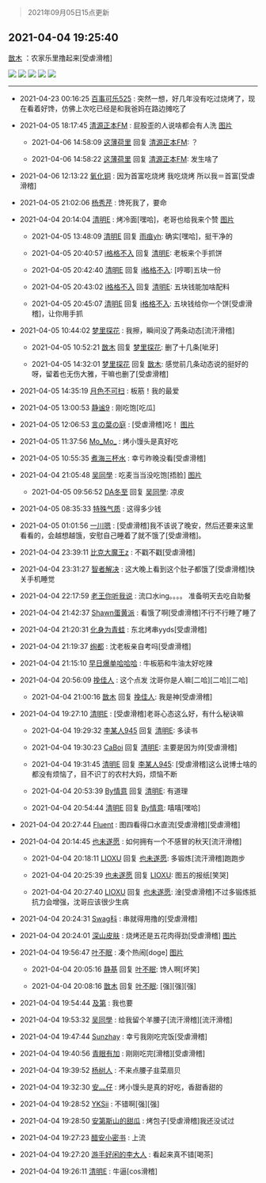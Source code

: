 > 2021年09月05日15点更新
<link rel="stylesheet" href="https://cdn.jsdelivr.net/gh/taotie6/sampleJSON@main/css/photo_show.css">


 ## 2021-04-04 19:25:40 

 [㪚木](https://www.coolapk.com/feed/26070673?shareKey=ODNlOWUzMDEzMjgzNjEzMTc3ZGU~) ：农家乐里撸起来[受虐滑稽] 

<div class="album">
<img class="img-item" src="http://image.coolapk.com/feed/2021/0404/19/1081091_9abe2777_4486_2369@2494x3325.jpeg" />
<img class="img-item" src="http://image.coolapk.com/feed/2021/0404/19/1081091_75396bd4_4486_2372@2494x3325.jpeg" />
<img class="img-item" src="http://image.coolapk.com/feed/2021/0404/19/1081091_cf7eac3b_4486_2374@2494x3325.jpeg" />
<img class="img-item" src="http://image.coolapk.com/feed/2021/0404/19/1081091_4af292ce_4486_2376@2494x3325.jpeg" />
<img class="img-item" src="http://image.coolapk.com/feed/2021/0404/19/1081091_4e677350_4486_2378@2494x3325.jpeg" />
</div>

 ------- 

- 2021-04-23 00:16:25 [百事可乐525](uid=3064705) : 突然一想，好几年没有吃过烧烤了，现在看着好馋，仿佛上次吃已经是和我爸妈在路边摊吃了 

- 2021-04-05 18:17:45 [清源正本FM](uid=3731308) : 屁股歪的人说啥都会有人洗 [图片](http://image.coolapk.com/feed/2021/0405/18/3731308_67909210_7864_0334@1080x1221.jpeg)

    - 2021-04-06 14:58:09 [这薄荷里](uid=1535761) 回复 [清源正本FM](uid=3731308): ？ 

    - 2021-04-06 14:58:22 [这薄荷里](uid=1535761) 回复 [清源正本FM](uid=3731308): 发生啥了 

- 2021-04-06 12:13:22 [氧化铜](uid=1042951) : 因为首富吃烧烤   我吃烧烤  所以我＝首富[受虐滑稽] 

- 2021-04-05 21:02:06 [杨秀芹](uid=1849145) : 馋死我了，要命 

- 2021-04-04 20:14:04 [清明E](uid=1792072) : 烤冷面[嘿哈]，老哥也给我来个赞 [图片](http://image.coolapk.com/feed/2021/0404/20/1792072_c08d4a9f_8443_2303@2494x3325.jpeg)

    - 2021-04-05 13:48:09 [清明E](uid=1792072) 回复 [雨痕yh](uid=1501901): 确实[嘿哈]，挺干净的 

    - 2021-04-05 20:40:57 [i格格不入](uid=779420) 回复 [清明E](uid=1792072): 老板来个手抓饼 

    - 2021-04-05 20:42:40 [清明E](uid=1792072) 回复 [i格格不入](uid=779420): [哼唧]五块一份 

    - 2021-04-05 20:43:02 [i格格不入](uid=779420) 回复 [清明E](uid=1792072): 五块钱能加啥配料 

    - 2021-04-05 20:45:07 [清明E](uid=1792072) 回复 [i格格不入](uid=779420): 五块钱给你一个饼[受虐滑稽]，让你用手抓 

- 2021-04-05 10:44:02 [梦里探花](uid=836750) : 我擦，瞬间没了两条动态[流汗滑稽] 

    - 2021-04-05 10:52:21 [㪚木](uid=1081091) 回复 [梦里探花](uid=836750): 删了十几条[呲牙] 

    - 2021-04-05 14:32:01 [梦里探花](uid=836750) 回复 [㪚木](uid=1081091): 感觉前几条动态说的挺好的呀，留着也无伤大雅，干嘛也删了[受虐滑稽] 

- 2021-04-05 14:35:19 [月色不可扫](uid=3639201) : 板筋！我的最爱 

- 2021-04-05 13:00:53 [静谧9](uid=1830800) : 刚吃饱[吃瓜] 

- 2021-04-05 12:06:53 [言の葉の庭](uid=649465) : [受虐滑稽]吃！ [图片](http://image.coolapk.com/feed/2021/0405/12/649465_4d3f56b0_5612_0322@2494x3325.jpeg)

- 2021-04-05 11:37:56 [Mo_Mo_](uid=432865) : 烤小馒头是真好吃 

- 2021-04-05 10:55:35 [煮海三杯水](uid=695018) : 幸亏昨晚没看[受虐滑稽] 

- 2021-04-04 21:05:48 [吴同學](uid=1320218) : 吃麦当当没吃饱[捂脸] [图片](http://image.coolapk.com/feed/2021/0404/21/1320218_4666b9dd_1544_9097@2494x3325.jpeg)

    - 2021-04-05 09:56:52 [DA冬至](uid=2151291) 回复 [吴同學](uid=1320218): 凉皮 

- 2021-04-05 08:35:33 [特殊气质](uid=926691) : 这得多少钱 

- 2021-04-05 01:01:56 [一川嗯](uid=1255162) : [受虐滑稽]我不该说了晚安，然后还要来这里看看的，会越想越饿，安慰自己睡着了就不饿了[受虐滑稽]。 

- 2021-04-04 23:39:11 [比克大魔王z](uid=824574) : 不戳不戳[受虐滑稽] 

- 2021-04-04 23:31:27 [智者解决](uid=908250) : 这大晚上看到这个肚子都饿了[受虐滑稽]快关手机睡觉 

- 2021-04-04 22:17:59 [老王你听我说](uid=796362) : 流口水ing。。。。
准备明天去吃自助餐 

- 2021-04-04 21:42:37 [Shawn蛋黄派](uid=2642278) : 看饿了啊[受虐滑稽]不行不行睡了睡了 

- 2021-04-04 21:20:31 [化身为青蛙](uid=1209189) : 东北烤串yyds[受虐滑稽] 

- 2021-04-04 21:19:37 [绚都](uid=655710) : 沈老板亲自考吗[受虐滑稽] 

- 2021-04-04 21:15:10 [早日爆单哈哈哈](uid=2188936) : 牛板筋和牛油太好吃辣 

- 2021-04-04 20:56:09 [挽佳人](uid=1883271) : 这个点发 沈哥你是人嘛[二哈][二哈][二哈] 

    - 2021-04-04 21:00:16 [㪚木](uid=1081091) 回复 [挽佳人](uid=1883271): 我是神[受虐滑稽] 

- 2021-04-04 19:27:10 [清明E](uid=1792072) : [受虐滑稽]老哥心态这么好，有什么秘诀嘛 

    - 2021-04-04 19:29:32 [李某人945](uid=3025317) 回复 [清明E](uid=1792072): 多读书 

    - 2021-04-04 19:30:23 [CaBoi](uid=3746166) 回复 [清明E](uid=1792072): 主要是因为帅[受虐滑稽] 

    - 2021-04-04 19:31:45 [清明E](uid=1792072) 回复 [李某人945](uid=3025317): [受虐滑稽]这么说博士啥的都没有烦恼了，目不识丁的农村大妈，烦恼不断 

    - 2021-04-04 20:53:39 [By情意](uid=2227064) 回复 [清明E](uid=1792072): 有道理 

    - 2021-04-04 20:54:44 [清明E](uid=1792072) 回复 [By情意](uid=2227064): 嘻嘻[嘿哈] 

- 2021-04-04 20:27:44 [Fluent](uid=2150214) : 图四看得口水直流[受虐滑稽][受虐滑稽] 

- 2021-04-04 20:14:45 [也未遂愿](uid=3056500) : 如何拥有一个不感冒的秋天[流汗滑稽] 

    - 2021-04-04 20:18:11 [LIOXU](uid=2824671) 回复 [也未遂愿](uid=3056500): 多锻炼[流汗滑稽]跑跑步 

    - 2021-04-04 20:25:39 [也未遂愿](uid=3056500) 回复 [LIOXU](uid=2824671): 图五的报纸[笑哭] 

    - 2021-04-04 20:27:40 [LIOXU](uid=2824671) 回复 [也未遂愿](uid=3056500): 淦[受虐滑稽]不过多锻炼抵抗力会增强，沈哥应该很少生病 

- 2021-04-04 20:24:31 [Swag科](uid=3229387) : 串就得用撸的[受虐滑稽] 

- 2021-04-04 20:24:01 [深山皮肤](uid=1835149) : 烧烤还是五花肉得劲[受虐滑稽] [图片](http://image.coolapk.com/feed/2021/0404/20/1835149_e43d50eb_9040_5476@142x120.jpeg)

- 2021-04-04 19:56:47 [叶不眠](uid=1910619) : 凑个热闹[doge] [图片](http://image.coolapk.com/feed/2021/0404/19/1910619_d9c2fef7_7404_5054@2896x2172.jpeg)

    - 2021-04-04 20:05:16 [静基](uid=1353091) 回复 [叶不眠](uid=1910619): 馋人啊[坏笑] 

    - 2021-04-04 20:08:16 [㪚木](uid=1081091) 回复 [叶不眠](uid=1910619): [强][强][强] 

- 2021-04-04 19:54:44 [及第](uid=1119990) : 我也要 

- 2021-04-04 19:53:32 [吴同學](uid=1320218) : 给我留个羊腰子[流汗滑稽][流汗滑稽] 

- 2021-04-04 19:47:44 [Sunzhay](uid=1268229) : 幸亏我刚吃完饭[受虐滑稽] 

- 2021-04-04 19:40:56 [青眼有加](uid=1100751) : 刚刚吃完[滑稽][受虐滑稽] 

- 2021-04-04 19:39:52 [杨树人](uid=2082362) : 不来点腰子韭菜扇贝 

- 2021-04-04 19:32:30 [安灬仔](uid=986766) : 烤小馒头是真的好吃，香甜香甜的 

- 2021-04-04 19:28:52 [YKSii](uid=2291498) : 不错啊[强][强] 

- 2021-04-04 19:28:50 [安第斯山的甜瓜](uid=555070) : 烤包子[受虐滑稽]我还没试过 

- 2021-04-04 19:27:23 [醋安小密书](uid=1946508) : 上流 

- 2021-04-04 19:27:20 [游手好闲的李大人](uid=1704844) : 看起来真不错[喝茶] 

- 2021-04-04 19:26:11 [清明E](uid=1792072) : 牛逼[cos滑稽] 

